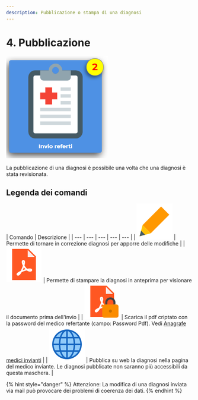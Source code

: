 ```yaml
---
description: Pubblicazione o stampa di una diagnosi
---
```


# 4. Pubblicazione

![Il numero indica le diagnosi pronte per la pubblicazione](.gitbook/assets/image%20%2810%29.png)

La pubblicazione di una diagnosi è possibile una volta che una diagnosi è stata revisionata.

## Legenda dei comandi

| Comando | Descrizione |
| --- | --- | --- | --- | --- |
| ![](.gitbook/assets/pencil.svg) | Permette di tornare in correzione diagnosi per apporre delle modifiche |
| ![](.gitbook/assets/pdf.svg) | Permette di stampare la diagnosi in anteprima per visionare il documento prima dell'invio |
| ![](.gitbook/assets/pdf-criptato.svg) | Scarica il pdf criptato con la password del medico refertante \(campo: Password Pdf\). Vedi [Anagrafe medici invianti](anagrafi/anagrafe-medici-invianti.md) |
| ![](.gitbook/assets/world.svg) | Pubblica su web la diagnosi nella pagina del medico inviante. Le diagnosi pubblicate non saranno più accessibili da questa maschera. |

{% hint style="danger" %}
Attenzione: La modifica di una diagnosi inviata via mail può provocare dei problemi di coerenza dei dati.
{% endhint %}



